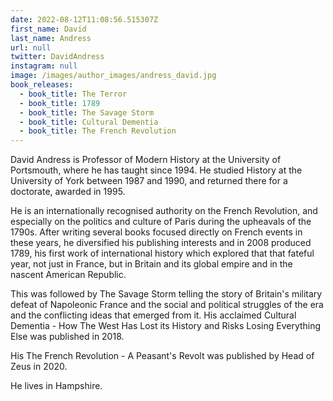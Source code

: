 ```yaml
---
date: 2022-08-12T11:08:56.515307Z
first_name: David
last_name: Andress
url: null
twitter: DavidAndress
instagram: null
image: /images/author_images/andress_david.jpg
book_releases:
  - book_title: The Terror
  - book_title: 1789
  - book_title: The Savage Storm
  - book_title: Cultural Dementia
  - book_title: The French Revolution
---
```

David Andress is Professor of Modern History at the University of Portsmouth, where he has taught since 1994. He studied History at the University of York between 1987 and 1990, and returned there for a doctorate, awarded in 1995.

He is an internationally recognised authority on the French Revolution, and especially on the politics and culture of Paris during the upheavals of the 1790s. After writing several books focused directly on French events in these years, he diversified his publishing interests and in 2008 produced 1789, his first work of international history which explored that that fateful year, not just in France, but in Britain and its global empire and in the nascent American Republic.

This was followed by The Savage Storm telling the story of Britain's military defeat of Napoleonic France and the social and political struggles of the era and the conflicting ideas that emerged from it. His acclaimed Cultural Dementia - How The West Has Lost its History and Risks Losing Everything Else was published in 2018.

His The French Revolution - A Peasant's Revolt was published by Head of Zeus in 2020.

He lives in Hampshire.